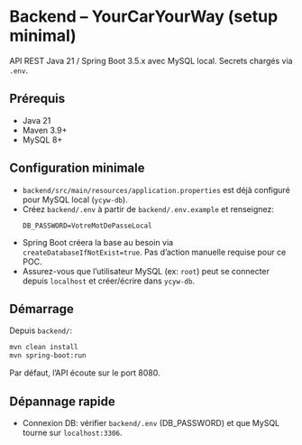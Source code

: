 # Backend – YourCarYourWay (setup minimal)

API REST Java 21 / Spring Boot 3.5.x avec MySQL local. Secrets chargés via `.env`.

## Prérequis

- Java 21
- Maven 3.9+
- MySQL 8+

## Configuration minimale

- `backend/src/main/resources/application.properties` est déjà configuré pour MySQL local (`ycyw-db`).
- Créez `backend/.env` à partir de `backend/.env.example` et renseignez:
  ```env
  DB_PASSWORD=VotreMotDePasseLocal
  ```
- Spring Boot créera la base au besoin via `createDatabaseIfNotExist=true`. Pas d’action manuelle requise pour ce POC.
- Assurez-vous que l’utilisateur MySQL (ex: `root`) peut se connecter depuis `localhost` et créer/écrire dans `ycyw-db`.

## Démarrage

Depuis `backend/`:

```bash
mvn clean install
mvn spring-boot:run
```

Par défaut, l’API écoute sur le port 8080.

## Dépannage rapide

- Connexion DB: vérifier `backend/.env` (DB_PASSWORD) et que MySQL tourne sur `localhost:3306`.
